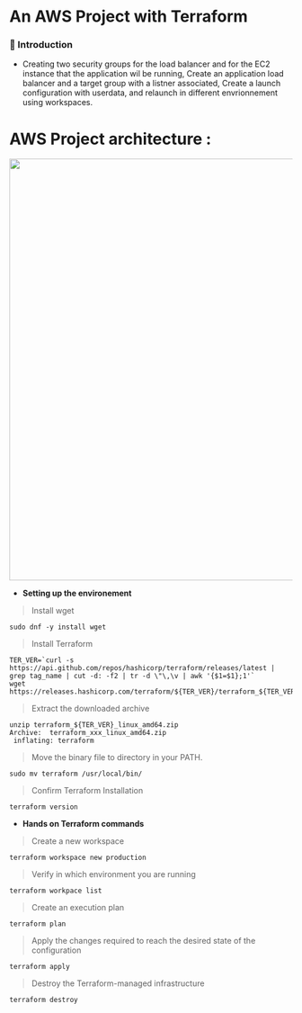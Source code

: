# An AWS Project with Terraform

### :speech_balloon: Introduction

- Creating two security groups for the load balancer and for the EC2 instance that the application wil be running, Create an application load balancer and a target group with a listner associated, Create a launch configuration with userdata, and relaunch in different envrionnement using workspaces.

# AWS Project architecture : 
<p align="center">
  <img src="https://user-images.githubusercontent.com/47121168/93005220-5aa1dc00-f54f-11ea-8b0a-9f6988423ec4.PNG" width="750"/> 
</p>

- **Setting up the environement**
> Install wget

```shell
sudo dnf -y install wget
```
> Install Terraform

```shell
TER_VER=`curl -s https://api.github.com/repos/hashicorp/terraform/releases/latest |  grep tag_name | cut -d: -f2 | tr -d \"\,\v | awk '{$1=$1};1'`
wget https://releases.hashicorp.com/terraform/${TER_VER}/terraform_${TER_VER}_linux_amd64.zip
```
> Extract the downloaded archive

```shell
unzip terraform_${TER_VER}_linux_amd64.zip
Archive:  terraform_xxx_linux_amd64.zip
 inflating: terraform
 ```
 > Move the binary file to directory in your PATH.
 ```shell
 sudo mv terraform /usr/local/bin/
 ```
> Confirm Terraform Installation
 ```shell
terraform version
```

- **Hands on Terraform commands**
> Create a new workspace

 ```shell
terraform workspace new production
```
> Verify in which environment you are running

 ```shell
terraform workpace list
```
>  Create an execution plan

 ```shell
terraform plan
```
>  Apply the changes required to reach the desired state of the configuration

 ```shell
terraform apply
```
> Destroy the Terraform-managed infrastructure

 ```shell
terraform destroy
```
